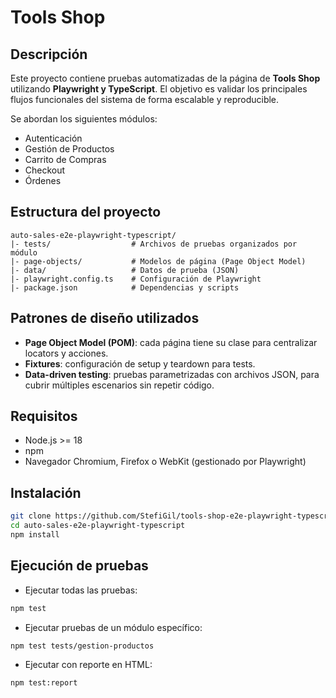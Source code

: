 # Tools Shop

## Descripción
Este proyecto contiene pruebas automatizadas de la página de **Tools Shop** utilizando **Playwright y TypeScript**. El objetivo es validar los principales flujos funcionales del sistema de forma escalable y reproducible.

Se abordan los siguientes módulos:
- Autenticación
- Gestión de Productos
- Carrito de Compras
- Checkout
- Órdenes

## Estructura del proyecto
```text
auto-sales-e2e-playwright-typescript/
|- tests/                  # Archivos de pruebas organizados por módulo
|- page-objects/           # Modelos de página (Page Object Model)
|- data/                   # Datos de prueba (JSON)
|- playwright.config.ts    # Configuración de Playwright
|- package.json            # Dependencias y scripts
```

## Patrones de diseño utilizados
- **Page Object Model (POM)**: cada página tiene su clase para centralizar locators y acciones.
- **Fixtures**: configuración de setup y teardown para tests.
- **Data-driven testing**: pruebas parametrizadas con archivos JSON, para cubrir múltiples escenarios sin repetir código.

## Requisitos
- Node.js >= 18
- npm
- Navegador Chromium, Firefox o WebKit (gestionado por Playwright)

## Instalación
```bash
git clone https://github.com/StefiGil/tools-shop-e2e-playwright-typescript.git
cd auto-sales-e2e-playwright-typescript
npm install
```

## Ejecución de pruebas
- Ejecutar todas las pruebas:
```bash
npm test
```
- Ejecutar pruebas de un módulo específico:
```bash
npm test tests/gestion-productos
```
- Ejecutar con reporte en HTML:
```bash
npm test:report
```

